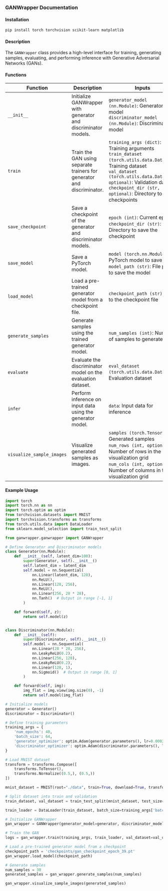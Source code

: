 ### GANWrapper Documentation

#### Installation
```bash
pip install torch torchvision scikit-learn matplotlib
```

#### Description
The `GANWrapper` class provides a high-level interface for training, generating samples, evaluating, and performing inference with Generative Adversarial Networks (GANs).

#### Functions

| Function                | Description                                           | Inputs                                                   | Outputs                                               |
|-------------------------|-------------------------------------------------------|----------------------------------------------------------|-------------------------------------------------------|
| `__init__`              | Initialize GANWrapper with generator and discriminator models. | `generator_model (nn.Module)`: Generator model <br> `discriminator_model (nn.Module)`: Discriminator model | None                                                  |
| `train`                 | Train the GAN using separate trainers for generator and discriminator. | `training_args (dict)`: Training arguments <br> `train_dataset (torch.utils.data.Dataset)`: Training dataset <br> `val_dataset (torch.utils.data.Dataset, optional)`: Validation dataset <br> `checkpoint_dir (str, optional)`: Directory to save checkpoints | Training logs                                         |
| `save_checkpoint`       | Save a checkpoint of the generator and discriminator models. | `epoch (int)`: Current epoch <br> `checkpoint_dir (str)`: Directory to save the checkpoint | None                                                  |
| `save_model`            | Save a PyTorch model.                                 | `model (torch.nn.Module)`: PyTorch model to save <br> `model_path (str)`: File path to save the model | None                                                  |
| `load_model`            | Load a pre-trained generator model from a checkpoint file. | `checkpoint_path (str)`: Path to the checkpoint file     | None                                                  |
| `generate_samples`      | Generate samples using the trained generator model.   | `num_samples (int)`: Number of samples to generate       | Generated samples                                     |
| `evaluate`              | Evaluate the discriminator model on the evaluation dataset. | `eval_dataset (torch.utils.data.Dataset)`: Evaluation dataset | Evaluation metrics                                    |
| `infer`                 | Perform inference on input data using the generator model. | `data`: Input data for inference                        | Generated output                                      |
| `visualize_sample_images` | Visualize generated samples as images.                | `samples (torch.Tensor)`: Generated samples <br> `num_rows (int, optional)`: Number of rows in the visualization grid <br> `num_cols (int, optional)`: Number of columns in the visualization grid | None                                                  |

#### Example Usage
```python
import torch
import torch.nn as nn
import torch.optim as optim
from torchvision.datasets import MNIST
import torchvision.transforms as transforms
from torch.utils.data import DataLoader
from sklearn.model_selection import train_test_split

from ganwrapper.ganwrapper import GANWrapper

# Define Generator and Discriminator models
class Generator(nn.Module):
    def __init__(self, latent_dim=100):
        super(Generator, self).__init__()
        self.latent_dim = latent_dim
        self.model = nn.Sequential(
            nn.Linear(latent_dim, 128),
            nn.ReLU(),
            nn.Linear(128, 256),
            nn.ReLU(),
            nn.Linear(256, 28 * 28),
            nn.Tanh()  # Output in range [-1, 1]
        )

    def forward(self, z):
        return self.model(z)


class Discriminator(nn.Module):
    def __init__(self):
        super(Discriminator, self).__init__()
        self.model = nn.Sequential(
            nn.Linear(28 * 28, 256),
            nn.LeakyReLU(0.2),
            nn.Linear(256, 128),
            nn.LeakyReLU(0.2),
            nn.Linear(128, 1),
            nn.Sigmoid()  # Output in range [0, 1]
        )

    def forward(self, img):
        img_flat = img.view(img.size(0), -1)
        return self.model(img_flat)

# Initialize models
generator = Generator()
discriminator = Discriminator()

# Define training parameters
training_args = {
    'num_epochs': 40,
    'batch_size': 64,
    'generator_optimizer': optim.Adam(generator.parameters(), lr=0.0002, betas=(0.5, 0.999)),
    'discriminator_optimizer': optim.Adam(discriminator.parameters(), lr=0.0002, betas=(0.5, 0.999))
}

# Load MNIST dataset
transform = transforms.Compose([
    transforms.ToTensor(),
    transforms.Normalize((0.5,), (0.5,))
])

mnist_dataset = MNIST(root="./data", train=True, download=True, transform=transform)

# Split dataset into train and validation
train_dataset, val_dataset = train_test_split(mnist_dataset, test_size=0.2, random_state=42)

train_loader = DataLoader(train_dataset, batch_size=training_args['batch_size'], shuffle=True)

# Initialize GANWrapper
gan_wrapper = GANWrapper(generator_model=generator, discriminator_model=discriminator)

# Train the GAN
logs = gan_wrapper.train(training_args, train_loader, val_dataset=val_dataset, checkpoint_dir="./checkpoints")

# Load a pre-trained generator model from a checkpoint
checkpoint_path = 'checkpoints/gan_checkpoint_epoch_39.pt'
gan_wrapper.load_model(checkpoint_path)

# Generate samples
num_samples = 30
generated_samples = gan_wrapper.generate_samples(num_samples)

gan_wrapper.visualize_sample_images(generated_samples)
```